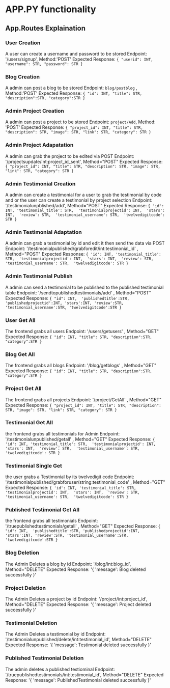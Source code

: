 # APP.PY functionality

## App.Routes Explaination

### User Creation
A user can create a username and password to be stored
    Endpoint: '/users/signup', Method:'POST'
Expected Response:
    `{
        "userid": INT,
        "username": STR,
        "password": STR
    }`

### Blog Creation
A admin can post a blog to be stored
    Endpoint: `blog/postblog` , Method:'POST'
Expected Response:
    `{
        "id": INT,
        "title": STR,
        "description":STR,
        "category":STR
    }`

### Admin Project Creation
A admin can post a project to be stored
    Endpoint: `project/Add`, Method: 'POST'
Expected Response:
    `{
        "project_id": INT,
        "title": STR,
        "description": STR,
        "image": STR,
        "link": STR,
        "category": STR
    }`

### Admin Project Adapatation
A admin can grab the project to be edited via POST
    Endpoint: '/projectsupdate/int:project_id_sent', Method="POST"
Expected Response:
    `{
        "project_id": INT,
        "title": STR,
        "description": STR,
        "image": STR,
        "link": STR,
        "category": STR
    }`

### Admin Testimonial Creation
A admin can create a testimonial for a user to grab the testimonial by code and or the user can create a testimonial by project selection
    Endpoint: '/testimonialunpblished/add', Method="POST"
Expected Response:
    `{
        'id': INT,
        'testimonial_title': STR, 
        'testimonialprojectid': INT, 
        'stars': INT, 
        'review': STR, 
        'testimonial_username': STR, 
        'twelvedigitcode': STR
    }`

### Admin Testimonial Adaptation
A admin can grab a testimonial by id and edit it then send the data via POST
    Endpoint: '/testimonialpublished/grabforedit/int:testimonial_id' , Method="POST"
Expected Response:
    `{
        'id': INT,
        'testimonial_title': STR, 
        'testimonialprojectid': INT, 
        'stars': INT, 
        'review': STR, 
        'testimonial_username': STR, 
        'twelvedigitcode': STR
    }`

### Admin Testimonial Publish
A admin can send a testimonial to be published to the published testimonial table
    Endpoint: '/sendtopublishedtestimonials/add' , Method="POST"
Expected Response:
    `{
        "id": INT, 
        'publishedtitle':STR,
        'publishedprojectid':INT,
        'stars':INT,
        'review':STR,
        'testimonial_username':STR,
        'twelvedigitcode':STR
    }`

### User Get All
The frontend grabs all users
    Endpoint: '/users/getusers' , Method="GET"
Expected Response:
    `{
        "id": INT,
        "title": STR,
        "description":STR,
        "category":STR
    }`

### Blog Get All
The frontend grabs all blogs
    Endpoint: '/blog/getblogs' , Method="GET"
Expected Response:
    `{
        "id": INT,
        "title": STR,
        "description":STR,
        "category":STR
    }`

### Project Get All
The frontend grabs all projects
    Endpoint: '/project/GetAll' , Method="GET"
Expected Response:
    `{
        "project_id": INT,
        "title": STR,
        "description": STR,
        "image": STR,
        "link": STR,
        "category": STR
    }`

### Testimonial Get All
the frontend grabs all testimonials for Admin
    Endpoint: '/testimonialunpublished/getall' , Method="GET"
Expected Response:
    `{
        'id': INT,
        'testimonial_title': STR, 
        'testimonialprojectid': INT, 
        'stars': INT, 
        'review': STR, 
        'testimonial_username': STR, 
        'twelvedigitcode': STR
    }`

### Testimonial Single Get
the user grabs a Testimonial by its twelvedigit code
    Endpoint: '/testimonialpublished/grabforuser/string:testimonial_code' , Method="GET"
Expected Response:
    `{
        'id': INT,
        'testimonial_title': STR, 
        'testimonialprojectid': INT, 
        'stars': INT, 
        'review': STR, 
        'testimonial_username': STR, 
        'twelvedigitcode': STR
    }`

### Published Testimonial Get All
the frontend grabs all testimonials
    Endpoint: '/truepublishedtestimonials/getall' , Method="GET"
Expected Response:
    `{
        "id": INT, 
        'publishedtitle':STR,
        'publishedprojectid':INT,
        'stars':INT,
        'review':STR,
        'testimonial_username':STR,
        'twelvedigitcode':STR
    }`

### Blog Deletion
The Admin Deletes a blog by id
    Endpoint: '/blog/int:blog_id', Method="DELETE"
Expected Response:
    '{
        'message': Blog deleted successfully
    }'

### Project Deletion
The Admin Deletes a project by id
    Endpoint: '/project/int:project_id', Method="DELETE"
Expected Response:
    '{
        'message': Project deleted successfully
    }'

### Testimonial Deletion
The Admin Deletes a testimonial by id
    Endpoint: '/testimonialunpublished/delete/int:testimonial_id', Method="DELETE"
Expected Response:
    '{
        'message': Testimonial deleted successfully
    }'
### Published Testimonial Deletion
The admin deletes a published testiominal
    Endpoint: '/truepublishedtestimonials/int:testimonial_id', Method="DELETE"
Expected Response:
    '{
        'message': PublishedTestimonial deleted successfully
    }'